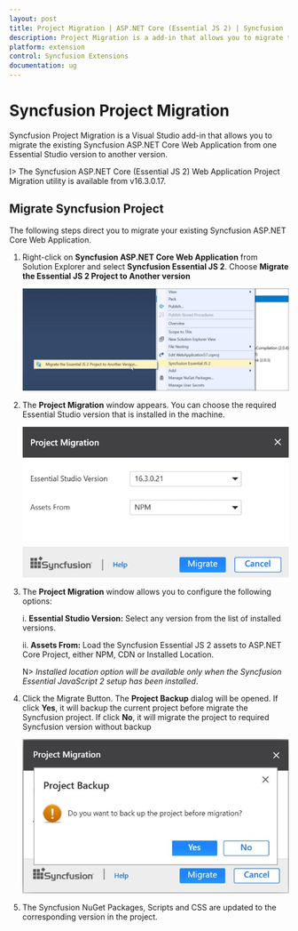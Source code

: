 ```yaml
---
layout: post
title: Project Migration | ASP.NET Core (Essential JS 2) | Syncfusion
description: Project Migration is a add-in that allows you to migrate the existing Syncfusion ASP.NET Core Application from one Essential Studio version to another version
platform: extension
control: Syncfusion Extensions
documentation: ug
---
```


# Syncfusion Project Migration

Syncfusion Project Migration is a Visual Studio add-in that allows you to migrate the existing Syncfusion ASP.NET Core Web Application from one Essential Studio version to another version.

I> The Syncfusion ASP.NET Core (Essential JS 2) Web Application Project Migration utility is available from v16.3.0.17.

## Migrate Syncfusion Project 

The following steps direct you to migrate your existing Syncfusion ASP.NET Core Web Application. 

1. Right-click on **Syncfusion ASP.NET Core Web Application** from Solution Explorer and select **Syncfusion Essential JS 2**. Choose **Migrate the Essential JS 2 Project to Another version**

   ![Syncfusion Essential JS 2 ASP.NET Core Project Migration add-in](Project-Migration_images/Project-Migration-img1.jpg)

2. The **Project Migration** window appears. You can choose the required Essential Studio version that is installed in the machine. 

   ![Syncfusion Essential JS 2 ASP.NET Core Project Migration window](Project-Migration_images/Project-Migration-img2.jpg)

3. The **Project Migration** window allows you to configure the following options:

   i. **Essential Studio Version:** Select any version from the list of installed versions.
   
   ii. **Assets From:** Load the Syncfusion Essential JS 2 assets to ASP.NET Core Project, either NPM, CDN or Installed Location.
   
   N> *Installed location option will be available only when the Syncfusion Essential JavaScript 2 setup has been installed*.
   
4. Click the Migrate Button. The **Project Backup** dialog will be opened. If click **Yes**, it will backup the current project before migrate the Syncfusion project. If click **No**, it will migrate the project to required Syncfusion version without backup
   
   ![Syncfusion Essential JS 2 ASP.NET Core Project Migration backup dialog](Project-Migration_images/Project-Migration-img3.jpg)
      
5. The Syncfusion NuGet Packages, Scripts and CSS are updated to the corresponding version in the project.


